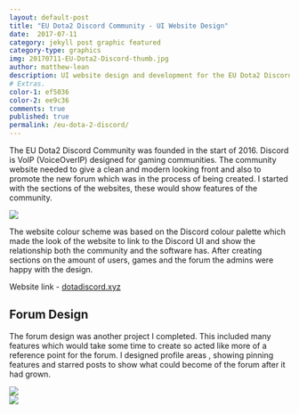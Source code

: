```yaml
---
layout: default-post
title: "EU Dota2 Discord Community - UI Website Design"
date:  2017-07-11
category: jekyll post graphic featured
category-type: graphics
img: 20170711-EU-Dota2-Discord-thumb.jpg
author: matthew-lean
description: UI website design and development for the EU Dota2 Discord Community. Creating a custom landing page to promote the group and mock up graphics for a forum.
# Extras.
color-1: ef5036
color-2: ee9c36
comments: true
published: true
permalink: /eu-dota-2-discord/
---
```


The EU Dota2 Discord Community was founded in the start of 2016. Discord is VoIP (VoiceOverIP) designed for gaming communities. The community website needed to give a clean and modern looking front and also to promote the new forum which was in the process of being created.
I started with the sections of the websites, these would show features of the community.

<div href="#" data-featherlight="{{site.baseurl}}/assets/site-post/discordSection.png" class="img" alt="The Eu Dota 2 Discord Server"><img src="{{site.baseurl}}/assets/site-post/discordSection.png"></div>

The website colour scheme was based on the Discord colour palette which made the look of the website to link to the Discord UI and show the relationship both the community and the software has. After creating sections on the amount of users, games and the forum the admins were happy with the design.

Website link - <a href="http://dotadiscord.xyz/">dotadiscord.xyz</a>


## Forum Design

The forum design was another project I completed. This included many features which would take some time to create so acted like more of a reference point for the forum. I designed profile areas , showing pinning features and starred posts to show what could become of the forum after it had grown.

<div href="#" data-featherlight="{{ site.url }}/assets/site-post/Tab-Dropdown.jpg" class="img" alt="tab dropdown EU Forum"><img src="{{ site.url }}/assets/site-post/Tab-Dropdown.jpg"></div>

<div href="#" data-featherlight="{{ site.url }}/assets/site-post/forumdesign.jpg" class="img" alt="eSports team raptors text logo"><img src="{{ site.url }}/assets/site-post/forumdesign.jpg"></div>
